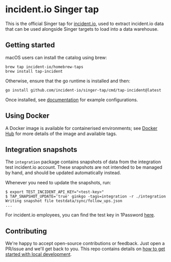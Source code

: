 # incident.io Singer tap

This is the official Singer tap for [incident.io](https://incident.io/), used to
extract incident.io data that can be used alongside Singer targets to load into
a data warehouse.

## Getting started

macOS users can install the catalog using brew:

```console
brew tap incident-io/homebrew-taps
brew install tap-incident
```

Otherwise, ensure that the go runtime is installed and then:

```console
go install github.com/incident-io/singer-tap/cmd/tap-incident@latest
```

Once installed, see [documentation](docs) for example configurations.

## Using Docker

[hub]: https://hub.docker.com/r/incidentio/singer-tap/tags

A Docker image is available for containerised environments; see [Docker
Hub][hub] for more details of the image and available tags.

## Integration snapshots

The `integration` package contains snapshots of data from the integration test
incident.io account. These snapshots are not intended to be managed by hand, and
should be updated automatically instead.

Whenever you need to update the snapshots, run:

```console
$ export TEST_INCIDENT_API_KEY="<test-key>"
$ TAP_SNAPSHOT_UPDATE='true' ginkgo -tags=integration -r ./integration
Writing snapshot file testdata/sync/follow_ups.json
...
```
[test-key]: https://start.1password.com/open/i?a=5P4EMQNU2RGBHC6TS4KB3PUFO4&v=vdgfxfm7m46sq2gzodftwi2yle&i=gayjefie3pcngvbv5tz2vsbndi&h=incident-io.1password.com

For incident.io employees, you can find the test key in 1Password
[here][test-key].

## Contributing

We're happy to accept open-source contributions or feedback. Just open a
PR/issue and we'll get back to you. This repo contains details on
[how to get started with local development](./development.md).
